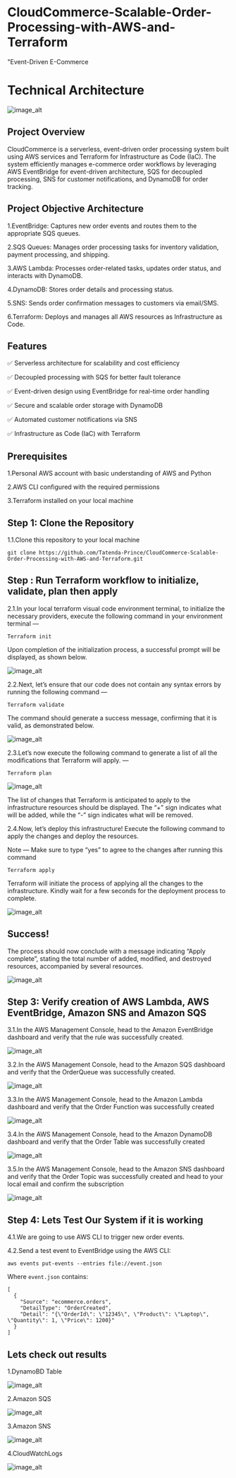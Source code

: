 # CloudCommerce-Scalable-Order-Processing-with-AWS-and-Terraform

"Event-Driven E-Commerce

# Technical Architecture

![image_alt](https://github.com/Tatenda-Prince/CloudCommerce-Scalable-Order-Processing-with-AWS-and-Terraform/blob/f7dac1724ba050a46f4228a63c55f750f151cdef/img/Screenshot%202025-02-14%20092020.png)

## Project Overview

CloudCommerce is a serverless, event-driven order processing system built using AWS services and Terraform for Infrastructure as Code (IaC). The system efficiently manages e-commerce order workflows by leveraging AWS EventBridge for event-driven architecture, SQS for decoupled processing, SNS for customer notifications, and DynamoDB for order tracking.

## Project Objective Architecture

1.EventBridge: Captures new order events and routes them to the appropriate SQS queues.

2.SQS Queues: Manages order processing tasks for inventory validation, payment processing, and shipping.

3.AWS Lambda: Processes order-related tasks, updates order status, and interacts with DynamoDB.

4.DynamoDB: Stores order details and processing status.

5.SNS: Sends order confirmation messages to customers via email/SMS.

6.Terraform: Deploys and manages all AWS resources as Infrastructure as Code.


## Features

✅ Serverless architecture for scalability and cost efficiency

✅ Decoupled processing with SQS for better fault tolerance

✅ Event-driven design using EventBridge for real-time order handling

✅ Secure and scalable order storage with DynamoDB

✅ Automated customer notifications via SNS

✅ Infrastructure as Code (IaC) with Terraform

## Prerequisites

1.Personal AWS account with basic understanding of AWS and Python

2.AWS CLI configured with the required permissions

3.Terraform installed on your local machine

## Step 1: Clone the Repository

1.1.Clone this repository to your local machine

```language
git clone https://github.com/Tatenda-Prince/CloudCommerce-Scalable-Order-Processing-with-AWS-and-Terraform.git
```

## Step : Run Terraform workflow to initialize, validate, plan then apply

2.1.In your local terraform visual code environment terminal, to initialize the necessary providers, execute the following command in your environment terminal —

```language
Terraform init
```

Upon completion of the initialization process, a successful prompt will be displayed, as shown below.

![image_alt](https://github.com/Tatenda-Prince/CloudCommerce-Scalable-Order-Processing-with-AWS-and-Terraform/blob/a930cd342016696264f9831307589c7d0fe77b2e/img/Screenshot%202025-02-14%20100443.png)


2.2.Next, let’s ensure that our code does not contain any syntax errors by running the following command —

```language
Terraform validate
```
The command should generate a success message, confirming that it is valid, as demonstrated below.


![image_alt](https://github.com/Tatenda-Prince/CloudCommerce-Scalable-Order-Processing-with-AWS-and-Terraform/blob/894a8ffd0c83fb2664cadd51e8f8b5e81f85077e/img/Screenshot%202025-02-14%20100505.png)

2.3.Let’s now execute the following command to generate a list of all the modifications that Terraform will apply. —

```language
Terraform plan
```

![image_alt](https://github.com/Tatenda-Prince/CloudCommerce-Scalable-Order-Processing-with-AWS-and-Terraform/blob/4adcc54b9bdea54bda3b820a15d8074cfa56e420/img/Screenshot%202025-02-14%20100603.png)

The list of changes that Terraform is anticipated to apply to the infrastructure resources should be displayed. The “+” sign indicates what will be added, while the “-” sign indicates what will be removed.

2.4.Now, let’s deploy this infrastructure! Execute the following command to apply the changes and deploy the resources.

Note — Make sure to type “yes” to agree to the changes after running this command

```language
Terraform apply
```
Terraform will initiate the process of applying all the changes to the infrastructure. Kindly wait for a few seconds for the deployment process to complete.

![image_alt](https://github.com/Tatenda-Prince/CloudCommerce-Scalable-Order-Processing-with-AWS-and-Terraform/blob/3561aeffb1fc58fd0ba21dafac0015d9d8bd0940/img/Screenshot%202025-02-14%20100704.png)

## Success!

The process should now conclude with a message indicating “Apply complete”, stating the total number of added, modified, and destroyed resources, accompanied by several resources.

![image_alt](https://github.com/Tatenda-Prince/CloudCommerce-Scalable-Order-Processing-with-AWS-and-Terraform/blob/82bba43bf5a46ef650003a0c92799bd0ef68b050/img/Screenshot%202025-02-14%20100742.png)


## Step 3: Verify creation of AWS Lambda, AWS EventBridge, Amazon SNS and Amazon SQS

3.1.In the AWS Management Console, head to the Amazon EventBridge dashboard and verify that the rule was successfully created.

![image_alt](https://github.com/Tatenda-Prince/CloudCommerce-Scalable-Order-Processing-with-AWS-and-Terraform/blob/c972f30db68cd31d9f81e7da808f81601f940151/img/Screenshot%202025-02-14%20101240.png)


3.2.In the AWS Management Console, head to the Amazon SQS dashboard and verify that the OrderQueue was successfully created.

![image_alt](https://github.com/Tatenda-Prince/CloudCommerce-Scalable-Order-Processing-with-AWS-and-Terraform/blob/0fbaaa2fbde6c7648cafe40faa09c7c2990a1dc3/img/Screenshot%202025-02-14%20101332.png)


3.3.In the AWS Management Console, head to the Amazon Lambda dashboard and verify that the Order Function was successfully created

![image_alt](https://github.com/Tatenda-Prince/CloudCommerce-Scalable-Order-Processing-with-AWS-and-Terraform/blob/417e3ce444c6f29a8def17051ae4e85f35a24e8a/img/Screenshot%202025-02-14%20101423.png)


3.4.In the AWS Management Console, head to the Amazon DynamoDB dashboard and verify that the Order Table was successfully created

![image_alt](https://github.com/Tatenda-Prince/CloudCommerce-Scalable-Order-Processing-with-AWS-and-Terraform/blob/3a7752bbe939f7cbbe0c5b928b08471b7d5e3964/img/Screenshot%202025-02-14%20101455.png)


3.5.In the AWS Management Console, head to the Amazon SNS dashboard and verify that the Order Topic was successfully created and head to your local email and confirm the subscription

![image_alt](https://github.com/Tatenda-Prince/CloudCommerce-Scalable-Order-Processing-with-AWS-and-Terraform/blob/5bdca3a37128e895f63386b255b8b8486fa196ec/img/Screenshot%202025-02-14%20101544.png)


## Step 4: Lets Test Our System if it is working

4.1.We are going to use AWS CLI to trigger new order events.

4.2.Send a test event to EventBridge using the AWS CLI:

```language
aws events put-events --entries file://event.json

```


Where `event.json` contains:

```language
[
  {
    "Source": "ecommerce.orders",
    "DetailType": "OrderCreated",
    "Detail": "{\"OrderId\": \"12345\", \"Product\": \"Laptop\", \"Quantity\": 1, \"Price\": 1200}"
  }
]

```

## Lets check out results

1.DynamoBD Table 

![image_alt](https://github.com/Tatenda-Prince/CloudCommerce-Scalable-Order-Processing-with-AWS-and-Terraform/blob/c5b236ed85a787e14a80275601c14de00a4563c2/img/Screenshot%202025-02-14%20105858.png)



2.Amazon SQS

![image_alt]()



3.Amazon SNS

![image_alt]()



4.CloudWatchLogs 

![image_alt]()










